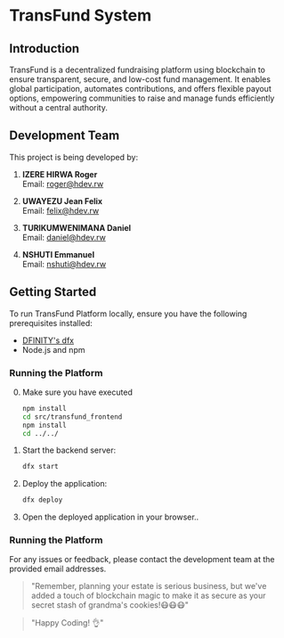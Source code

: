 # TransFund System

## Introduction

TransFund is a decentralized fundraising platform using blockchain to ensure transparent, secure, and low-cost fund management. It enables global participation, automates contributions, and offers flexible payout options, empowering communities to raise and manage funds efficiently without a central authority. 


## Development Team

This project is being developed by:

1. **IZERE HIRWA Roger**  
   Email: roger@hdev.rw

2. **UWAYEZU Jean Felix**  
   Email: felix@hdev.rw

3. **TURIKUMWENIMANA Daniel**  
   Email: daniel@hdev.rw

4. **NSHUTI Emmanuel**  
   Email: nshuti@hdev.rw

## Getting Started

To run TransFund Platform locally, ensure you have the following prerequisites installed:

- [DFINITY's dfx](https://sdk.dfinity.org/docs/quickstart/local-quickstart.html)
- Node.js and npm

### Running the Platform
0. Make sure you have executed 
   ```bash
   npm install
   cd src/transfund_frontend
   npm install
   cd ../../


1. Start the backend server:
   ```bash
   dfx start
2. Deploy the application:
   ```bash
   dfx deploy
3. Open the deployed application in your browser..

### Running the Platform

For any issues or feedback, please contact the development team at the provided email addresses.

> "Remember, planning your estate is serious business, but we've added a touch of blockchain magic to make it as secure as your secret stash of grandma's cookies!😷😷😷"

> "Happy Coding! 👌"

